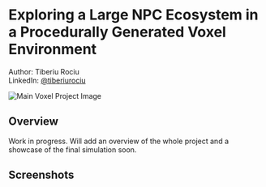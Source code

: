 # Exploring a Large NPC Ecosystem in a Procedurally Generated Voxel Environment  
Author: Tiberiu Rociu  
LinkedIn: [@tiberiurociu](https://www.linkedin.com/in/tiberiurociu/)  

![Main Voxel Project Image](https://github.com/user-attachments/assets/2cea220a-a2a4-4422-84a8-98e0974f0af2)

## Overview  

Work in progress. Will add an overview of the whole project and a showcase of the final simulation soon. 

## Screenshots  

